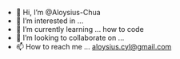 - 👋 Hi, I’m @Aloysius-Chua
- 👀 I’m interested in ...
- 🌱 I’m currently learning ... how to code
- 💞️ I’m looking to collaborate on ...
- 📫 How to reach me ... aloysius.cyl@gmail.com

<!---
Aloysius-Chua/Aloysius-Chua is a ✨ special ✨ repository because its `README.md` (this file) appears on your GitHub profile.
You can click the Preview link to take a look at your changes.
--->
